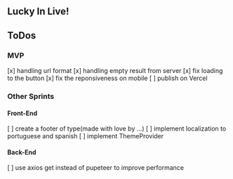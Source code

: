 ## Lucky In Live!

## ToDos

### MVP 
[x] handling url format
[x] handling empty result from server
[x] fix loading to the button
[x] fix the reponsiveness on mobile
[ ] publish on Vercel


### Other Sprints
#### Front-End
[ ] create a footer of type(made with love by ...)
[ ] implement localization to portuguese and spanish
[ ] implement ThemeProvider

#### Back-End
[ ] use axios get instead of pupeteer to improve performance